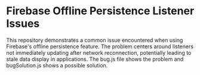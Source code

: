 # Firebase Offline Persistence Listener Issues
This repository demonstrates a common issue encountered when using Firebase's offline persistence feature.  The problem centers around listeners not immediately updating after network reconnection, potentially leading to stale data display in applications. The bug.js file shows the problem and bugSolution.js shows a possible solution. 